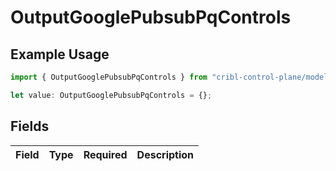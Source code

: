 # OutputGooglePubsubPqControls

## Example Usage

```typescript
import { OutputGooglePubsubPqControls } from "cribl-control-plane/models";

let value: OutputGooglePubsubPqControls = {};
```

## Fields

| Field       | Type        | Required    | Description |
| ----------- | ----------- | ----------- | ----------- |